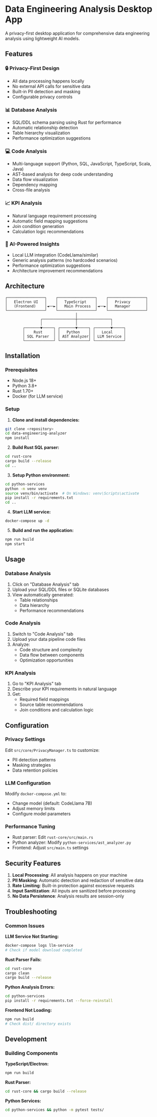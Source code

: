 # Data Engineering Analysis Desktop App

A privacy-first desktop application for comprehensive data engineering analysis using lightweight AI models.

## Features

### 🔒 Privacy-First Design
- All data processing happens locally
- No external API calls for sensitive data
- Built-in PII detection and masking
- Configurable privacy controls

### 📊 Database Analysis
- SQL/DDL schema parsing using Rust for performance
- Automatic relationship detection
- Table hierarchy visualization
- Performance optimization suggestions

### 💻 Code Analysis
- Multi-language support (Python, SQL, JavaScript, TypeScript, Scala, Java)
- AST-based analysis for deep code understanding
- Data flow visualization
- Dependency mapping
- Cross-file analysis

### 📈 KPI Analysis
- Natural language requirement processing
- Automatic field mapping suggestions
- Join condition generation
- Calculation logic recommendations

### 🤖 AI-Powered Insights
- Local LLM integration (CodeLlama/similar)
- Generic analysis patterns (no hardcoded scenarios)
- Performance optimization suggestions
- Architecture improvement recommendations

## Architecture

```
┌─────────────────┐    ┌─────────────────┐    ┌─────────────────┐
│   Electron UI   │    │   TypeScript    │    │   Privacy       │
│   (Frontend)    │◄──►│   Main Process  │◄──►│   Manager       │
└─────────────────┘    └─────────────────┘    └─────────────────┘
                                │
                ┌───────────────┼───────────────┐
                │               │               │
        ┌───────▼─────┐ ┌───────▼─────┐ ┌───────▼─────┐
        │    Rust     │ │   Python    │ │   Local     │
        │ SQL Parser  │ │ AST Analyzer│ │ LLM Service │
        └─────────────┘ └─────────────┘ └─────────────┘
```

## Installation

### Prerequisites
- Node.js 18+
- Python 3.8+
- Rust 1.70+
- Docker (for LLM service)

### Setup

1. **Clone and install dependencies:**
```bash
git clone <repository>
cd data-engineering-analyzer
npm install
```

2. **Build Rust SQL parser:**
```bash
cd rust-core
cargo build --release
cd ..
```

3. **Setup Python environment:**
```bash
cd python-services
python -m venv venv
source venv/bin/activate  # On Windows: venv\Scripts\activate
pip install -r requirements.txt
cd ..
```

4. **Start LLM service:**
```bash
docker-compose up -d
```

5. **Build and run the application:**
```bash
npm run build
npm start
```

## Usage

### Database Analysis
1. Click on "Database Analysis" tab
2. Upload your SQL/DDL files or SQLite databases
3. View automatically generated:
   - Table relationships
   - Data hierarchy
   - Performance recommendations

### Code Analysis
1. Switch to "Code Analysis" tab
2. Upload your data pipeline code files
3. Analyze:
   - Code structure and complexity
   - Data flow between components
   - Optimization opportunities

### KPI Analysis
1. Go to "KPI Analysis" tab
2. Describe your KPI requirements in natural language
3. Get:
   - Required field mappings
   - Source table recommendations
   - Join conditions and calculation logic

## Configuration

### Privacy Settings
Edit `src/core/PrivacyManager.ts` to customize:
- PII detection patterns
- Masking strategies
- Data retention policies

### LLM Configuration
Modify `docker-compose.yml` to:
- Change model (default: CodeLlama 7B)
- Adjust memory limits
- Configure model parameters

### Performance Tuning
- Rust parser: Edit `rust-core/src/main.rs`
- Python analyzer: Modify `python-services/ast_analyzer.py`
- Frontend: Adjust `src/main.ts` settings

## Security Features

1. **Local Processing**: All analysis happens on your machine
2. **PII Masking**: Automatic detection and redaction of sensitive data
3. **Rate Limiting**: Built-in protection against excessive requests
4. **Input Sanitization**: All inputs are sanitized before processing
5. **No Data Persistence**: Analysis results are session-only

## Troubleshooting

### Common Issues

**LLM Service Not Starting:**
```bash
docker-compose logs llm-service
# Check if model download completed
```

**Rust Parser Fails:**
```bash
cd rust-core
cargo clean
cargo build --release
```

**Python Analysis Errors:**
```bash
cd python-services
pip install -r requirements.txt --force-reinstall
```

**Frontend Not Loading:**
```bash
npm run build
# Check dist/ directory exists
```

## Development

### Building Components

**TypeScript/Electron:**
```bash
npm run build
```

**Rust Parser:**
```bash
cd rust-core && cargo build --release
```

**Python Services:**
```bash
cd python-services && python -m pytest tests/
```